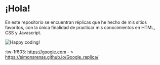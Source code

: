 # ¡Hola!

En este repositorio se encuentran réplicas que he hecho de mis sitios favoritos, con la única finalidad de practicar mis conocimientos en HTML, CSS y Javascript.

![Happy coding!](https://media3.giphy.com/media/eCqFYAVjjDksg/giphy.gif?cid=790b7611eeeb31996439128c0f30b83250f2dc310ae5f5cb&rid=giphy.gif)

:tw-1f603:  https://google.com - > https://simonarenas.github.io/Google_replica/
